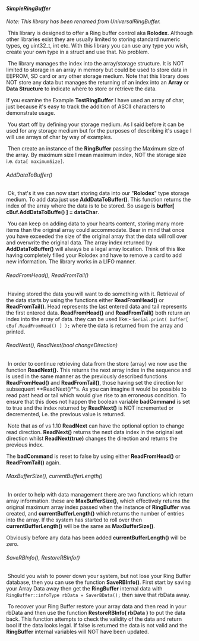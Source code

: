 #### ***SimpleRingBuffer***  

*Note: This library has been renamed from UniversalRingBuffer.*

​	This library is designed to offer a Ring buffer control aka **Rolodex**.
Although other libraries exist they are usually limited to storing standard numeric
types, eg uint32_t, int etc. With this library you can use any type you wish, create 
your own type in a struct and use that. No problem.

​	The library manages the index into the array/storage structure. It is NOT limited to 
storage in an array in memory but could be used to store data in EEPROM, SD card or
any other storage medium.
Note that this library does NOT store any data but manages the returning of an index
into an **Array** or **Data Structure** to indicate where to store or retrieve the data.

If you examine the Example **TestRingBuffer** I have used an array of char, just because
it's easy to track the addition of ASCII characters to demonstrate usage.

​	You start off by defining your storage medium. As I said before it can be used for 
any storage medium but for the purposes of describing it's usage I will use arrays of char
by way of examples.

​	Then create an instance of the **RingBuffer** passing the Maximum size of the array.
By maximum size I mean maximum index, NOT the storage size i.e. `data[ maximumSize]`.

###### AddDataToBuffer()

​	Ok, that's it we can now start storing data into our "**Rolodex**" type storage medium.
To add data just use **AddDataToBuffer()**. This function returns the index of the array
where the data is to be stored. So usage is **buffer[ cBuf.AddDataToBuffe() ] = dataChar**.

​	You can keep on adding data to your hearts content, storing many more items than the
original array could accommodate. Bear in mind that once you have exceeded the size of the
original array that the data will roll over and overwrite the original data. The array index
returned by **AddDataToBuffer()** will always be a legal array location. Think of this like
having completely filled your Rolodex and have to remove a card to add new information.
The library works in a LIFO manner.

###### ReadFromHead(), ReadFromTail()

​	Having stored the data you will want to do something with it. Retrieval of the data starts
by using the functions either **ReadFromHead()** or **ReadFromTail()**. Head represents the 
last entered data and tail represents the first entered data. **ReadFromHead()** and 
**ReadFromTail()** both return an index into the array of data. they can be used like:-
`Serial.print( buffer[ cBuf.ReadFromHead() ] );` where the data is returned from the array
and printed. 

###### ReadNext(),  ReadNext(bool changeDirection)

​	In order to continue retrieving data from the store (array) we now use the function
**ReadNext().** This returns the next array index in the sequence and is used in the
same manner as the previously described functions **ReadFromHead()** and **ReadFromTail()**, 
those having set the direction for subsequent **ReadNext()**s. As you can imagine it would
be possible to read past head or tail which would give rise to an erroneous condition.
To ensure that this does not happen the boolean variable **badCommand** is set to true
and the index returned by **ReadNext()** is NOT incremented or decremented, i.e. the 
previous value is returned.

​	Note that as of vs 1.10 **ReadNext** can have the optional option to change read direction.
 **ReadNext()** returns the next data index in the original set direction whilst **ReadNext(true)**
 changes the direction and returns the previous index.

The **badCommand** is reset to false by using either **ReadFromHead()** or **ReadFromTail()** again.

###### MaxBufferSize(),  currentBufferLength()

​	In order to help with data management there are two functions which return array information. 
these are **MaxBufferSize()**, which effectively returns the original maximum array index passed
when the instance of **RingBuffer** was created, and **currentBufferLength()** which returns the 
number of entries into the array. If the system has started to roll over then **currentBufferLength()**
will be the same as **MaxBufferSize()**. 

Obviously before any data has been added **currentBufferLength()** will be zero.

###### SaveRBInfo(),  RestoreRBInfo()

​	Should you wish to power down your system, but not lose your Ring Buffer database, then you can use the function **SaveRBInfo()**. First start by saving your Array Data away then get the **RingBuffer**
internal data with `RingBuffer::infoType rbData = SaverBData();` then save that rbData away.

​	To recover your Ring Buffer restore your array data and then read in your rbData and then
use the function **RestoreRBInfo( rbData )** to put the data back. This function attempts to check
the validity of the data and return bool if the data looks legal. If false is returned the data is
not valid and the **RingBuffer** internal variables will NOT have been updated.